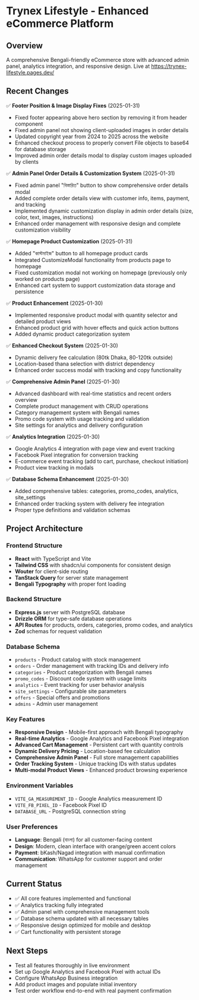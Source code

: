 # Trynex Lifestyle - Enhanced eCommerce Platform

## Overview
A comprehensive Bengali-friendly eCommerce store with advanced admin panel, analytics integration, and responsive design. Live at https://trynex-lifestyle.pages.dev/

## Recent Changes
✅ **Footer Position & Image Display Fixes** (2025-01-31)
- Fixed footer appearing above hero section by removing it from header component
- Fixed admin panel not showing client-uploaded images in order details
- Updated copyright year from 2024 to 2025 across the website
- Enhanced checkout process to properly convert File objects to base64 for database storage
- Improved admin order details modal to display custom images uploaded by clients

✅ **Admin Panel Order Details & Customization System** (2025-01-31) 
- Fixed admin panel "বিস্তারিত" button to show comprehensive order details modal
- Added complete order details view with customer info, items, payment, and tracking
- Implemented dynamic customization display in admin order details (size, color, text, images, instructions)
- Enhanced order management with responsive design and complete customization visibility

✅ **Homepage Product Customization** (2025-01-31)
- Added "কাস্টমাইজ" button to all homepage product cards
- Integrated CustomizeModal functionality from products page to homepage
- Fixed customization modal not working on homepage (previously only worked on products page)
- Enhanced cart system to support customization data storage and persistence

✅ **Product Enhancement** (2025-01-30)
- Implemented responsive product modal with quantity selector and detailed product views
- Enhanced product grid with hover effects and quick action buttons  
- Added dynamic product categorization system

✅ **Enhanced Checkout System** (2025-01-30)
- Dynamic delivery fee calculation (80tk Dhaka, 80-120tk outside)
- Location-based thana selection with district dependency
- Enhanced order success modal with tracking and copy functionality

✅ **Comprehensive Admin Panel** (2025-01-30)  
- Advanced dashboard with real-time statistics and recent orders overview
- Complete product management with CRUD operations
- Category management system with Bengali names
- Promo code system with usage tracking and validation
- Site settings for analytics and delivery configuration

✅ **Analytics Integration** (2025-01-30)
- Google Analytics 4 integration with page view and event tracking
- Facebook Pixel integration for conversion tracking
- E-commerce event tracking (add to cart, purchase, checkout initiation)
- Product view tracking in modals

✅ **Database Schema Enhancement** (2025-01-30)
- Added comprehensive tables: categories, promo_codes, analytics, site_settings
- Enhanced order tracking system with delivery fee integration
- Proper type definitions and validation schemas

## Project Architecture

### Frontend Structure
- **React** with TypeScript and Vite
- **Tailwind CSS** with shadcn/ui components for consistent design
- **Wouter** for client-side routing
- **TanStack Query** for server state management
- **Bengali Typography** with proper font loading

### Backend Structure  
- **Express.js** server with PostgreSQL database
- **Drizzle ORM** for type-safe database operations
- **API Routes** for products, orders, categories, promo codes, and analytics
- **Zod** schemas for request validation

### Database Schema
- `products` - Product catalog with stock management
- `orders` - Order management with tracking IDs and delivery info
- `categories` - Product categorization with Bengali names
- `promo_codes` - Discount code system with usage limits
- `analytics` - Event tracking for user behavior analysis
- `site_settings` - Configurable site parameters
- `offers` - Special offers and promotions
- `admins` - Admin user management

### Key Features
- **Responsive Design** - Mobile-first approach with Bengali typography
- **Real-time Analytics** - Google Analytics and Facebook Pixel integration
- **Advanced Cart Management** - Persistent cart with quantity controls
- **Dynamic Delivery Pricing** - Location-based fee calculation
- **Comprehensive Admin Panel** - Full store management capabilities
- **Order Tracking System** - Unique tracking IDs with status updates
- **Multi-modal Product Views** - Enhanced product browsing experience

### Environment Variables
- `VITE_GA_MEASUREMENT_ID` - Google Analytics measurement ID
- `VITE_FB_PIXEL_ID` - Facebook Pixel ID  
- `DATABASE_URL` - PostgreSQL connection string

### User Preferences
- **Language**: Bengali (বাংলা) for all customer-facing content
- **Design**: Modern, clean interface with orange/green accent colors
- **Payment**: bKash/Nagad integration with manual confirmation
- **Communication**: WhatsApp for customer support and order management

## Current Status
- ✅ All core features implemented and functional
- ✅ Analytics tracking fully integrated  
- ✅ Admin panel with comprehensive management tools
- ✅ Database schema updated with all necessary tables
- ✅ Responsive design optimized for mobile and desktop
- ✅ Cart functionality with persistent storage

## Next Steps
- Test all features thoroughly in live environment
- Set up Google Analytics and Facebook Pixel with actual IDs
- Configure WhatsApp Business integration
- Add product images and populate initial inventory
- Test order workflow end-to-end with real payment confirmation